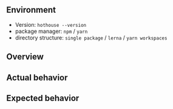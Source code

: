 <!--
Thank you for your reporting!
Please fill out these information.
-->

## Environment

- Version: `hothouse --version`
- package manager: `npm` / `yarn`
- directory structure: `single package` / `lerna` / `yarn workspaces`

## Overview

## Actual behavior

## Expected behavior
